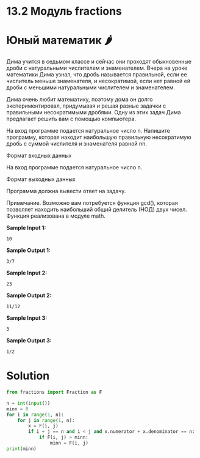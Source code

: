 # 13.2 Модуль fractions
# Юный математик 🌶️
Дима учится в седьмом классе и сейчас они проходят обыкновенные дроби с натуральными числителем и знаменателем. Вчера на уроке математики Дима узнал, что дробь называется правильной, если ее числитель меньше знаменателя, и несократимой, если нет равной ей дроби с меньшими натуральными числителем и знаменателем.

Дима очень любит математику, поэтому дома он долго экспериментировал, придумывая и решая разные задачки с правильными несократимыми дробями. Одну из этих задач Дима предлагает решить вам с помощью компьютера.

На вход программе подается натуральное число n. Напишите программу, которая находит наибольшую правильную несократимую дробь с суммой числителя и знаменателя равной nn.

Формат входных данных

На вход программе подается натуральное число n.

Формат выходных данных

Программа должна вывести ответ на задачу.

Примечание. Возможно вам потребуется функция gcd(), которая позволяет находить наибольший общий делитель (НОД) двух чисел. Функция реализована в модуле math.


**Sample Input 1:**
```
10
```
**Sample Output 1:**
```
3/7
```
**Sample Input 2:**
```
23
```
**Sample Output 2:**
```
11/12
```
**Sample Input 3:**
```
3
```
**Sample Output 3:**
```
1/2
```
# Solution
```python
from fractions import Fraction as F

n = int(input())
minn = 0
for i in range(1, n):
    for j in range(1, n):
        x = F(i, j)
        if i + j == n and i < j and x.numerator + x.denominator == n:
            if F(i, j) > minn:
                minn = F(i, j)
print(minn)
```